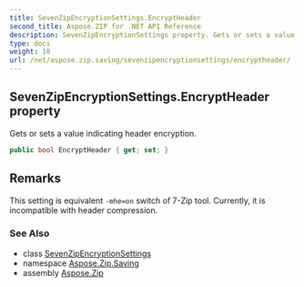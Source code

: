 ```yaml
---
title: SevenZipEncryptionSettings.EncryptHeader
second_title: Aspose.ZIP for .NET API Reference
description: SevenZipEncryptionSettings property. Gets or sets a value indicating header encryption
type: docs
weight: 10
url: /net/aspose.zip.saving/sevenzipencryptionsettings/encryptheader/
---
```

## SevenZipEncryptionSettings.EncryptHeader property

Gets or sets a value indicating header encryption.

```csharp
public bool EncryptHeader { get; set; }
```

## Remarks

This setting is equivalent `-mhe=on` switch of 7-Zip tool. Currently, it is incompatible with header compression.

### See Also

* class [SevenZipEncryptionSettings](../)
* namespace [Aspose.Zip.Saving](../../sevenzipencryptionsettings/)
* assembly [Aspose.Zip](../../../)


